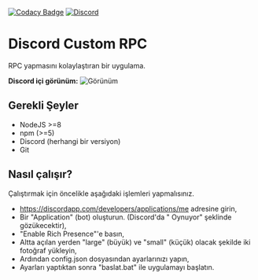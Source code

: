 [![Codacy Badge](https://api.codacy.com/project/badge/Grade/c6ac0878fcd549999a249c4b7283bc0f)](https://www.codacy.com/app/serhanpw/Discord-Custom-RPC?utm_source=github.com&amp;utm_medium=referral&amp;utm_content=Serhann/Discord-Custom-RPC&amp;utm_campaign=Badge_Grade)
[![Discord](https://discordapp.com/api/guilds/290706445781958658/embed.png)](https://discord.gg/GvfuXmE)

# Discord Custom RPC
RPC yapmasını kolaylaştıran bir uygulama.

**Discord içi görünüm:**
![Görünüm](http://serhan.pw/galeri/Discord-Custom-RPC.png)

## Gerekli Şeyler
  - NodeJS >=8
  - npm (>=5)
  - Discord (herhangi bir versiyon)
  - Git

## Nasıl çalışır?
  Çalıştırmak için öncelikle aşağıdaki işlemleri yapmalısınız.
  
  - https://discordapp.com/developers/applications/me adresine girin,
  - Bir "Application" (bot) oluşturun. (Discord'da "<bot ismi> Oynuyor" şeklinde gözükecektir),
  - "Enable Rich Presence"'e basın,
  - Altta açılan yerden "large" (büyük) ve "small" (küçük) olacak şekilde iki fotoğraf yükleyin,
  - Ardından config.json dosyasından ayarlarınızı yapın,
  - Ayarları yaptıktan sonra "baslat.bat" ile uygulamayı başlatın.
